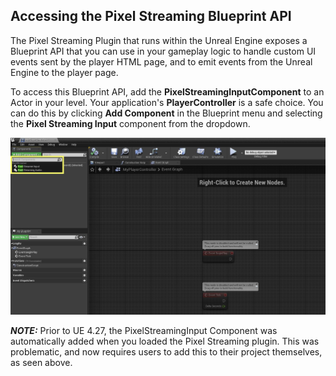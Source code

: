 ## Accessing the Pixel Streaming Blueprint API

The Pixel Streaming Plugin that runs within the Unreal Engine exposes a Blueprint API that you can use in your gameplay logic to handle custom UI events sent by the player HTML page, and to emit events from the Unreal Engine to the player page.

To access this Blueprint API, add the **PixelStreamingInputComponent** to an Actor in your level. Your application's **PlayerController** is a safe choice. You can do this by clicking **Add Component** in the Blueprint menu and selecting the **Pixel Streaming Input** component from the dropdown.


<p align="center">
    <img src="Resources\Images\pixelstreaming-add-component.jpg" alt="Adding the Pixel Streaming component">
</p>


**_NOTE:_** Prior to UE 4.27, the PixelStreamingInput Component was automatically added when you loaded the Pixel Streaming plugin. This was problematic, and now requires users to add this to their project themselves, as seen above.
